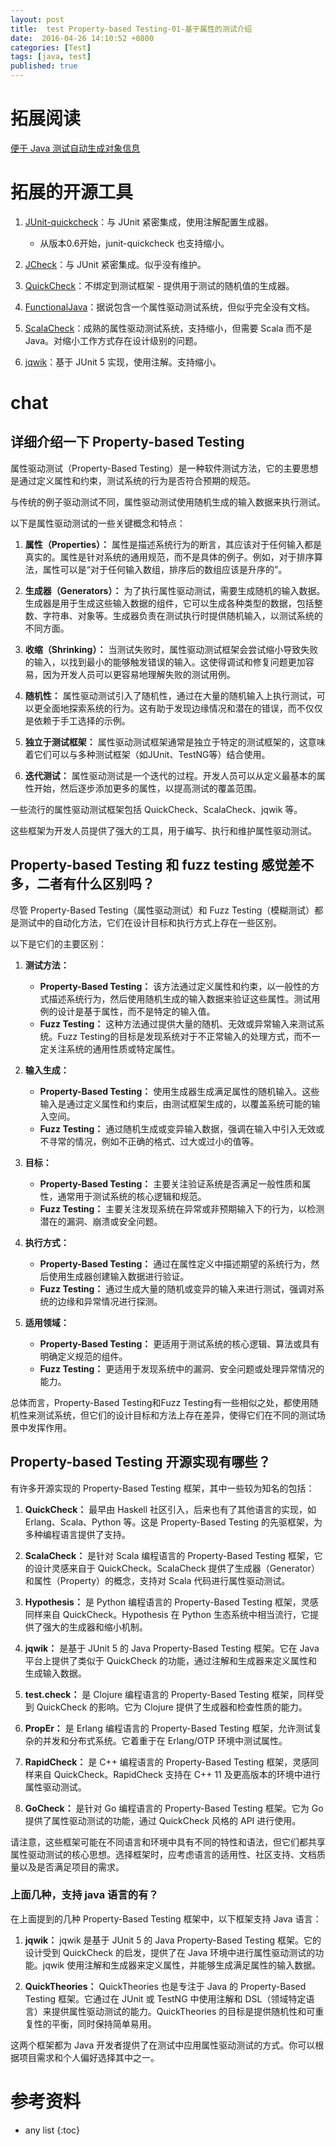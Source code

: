 ```yaml
---
layout: post
title:  test Property-based Testing-01-基于属性的测试介绍 
date:  2016-04-26 14:10:52 +0800
categories: [Test]
tags: [java, test]
published: true
---
```


# 拓展阅读

[便于 Java 测试自动生成对象信息](https://github.com/houbb/data-factory)

# 拓展的开源工具

1. [JUnit-quickcheck](http://pholser.github.io/junit-quickcheck)：与 JUnit 紧密集成，使用注解配置生成器。
   - 从版本0.6开始，junit-quickcheck 也支持缩小。

2. [JCheck](http://www.jcheck.org/)：与 JUnit 紧密集成。似乎没有维护。

3. [QuickCheck](https://bitbucket.org/blob79/quickcheck)：不绑定到测试框架 - 提供用于测试的随机值的生成器。

4. [FunctionalJava](http://www.functionaljava.org/)：据说包含一个属性驱动测试系统，但似乎完全没有文档。

5. [ScalaCheck](https://scalacheck.org/)：成熟的属性驱动测试系统，支持缩小，但需要 Scala 而不是 Java。对缩小工作方式存在设计级别的问题。

6. [jqwik](https://jqwik.net/)：基于 JUnit 5 实现，使用注解。支持缩小。

# chat

## 详细介绍一下 Property-based Testing

属性驱动测试（Property-Based Testing）是一种软件测试方法，它的主要思想是通过定义属性和约束，测试系统的行为是否符合预期的规范。

与传统的例子驱动测试不同，属性驱动测试使用随机生成的输入数据来执行测试。

以下是属性驱动测试的一些关键概念和特点：

1. **属性（Properties）：** 属性是描述系统行为的断言，其应该对于任何输入都是真实的。属性是针对系统的通用规范，而不是具体的例子。例如，对于排序算法，属性可以是“对于任何输入数组，排序后的数组应该是升序的”。

2. **生成器（Generators）：** 为了执行属性驱动测试，需要生成随机的输入数据。生成器是用于生成这些输入数据的组件，它可以生成各种类型的数据，包括整数、字符串、对象等。生成器负责在测试执行时提供随机输入，以测试系统的不同方面。

3. **收缩（Shrinking）：** 当测试失败时，属性驱动测试框架会尝试缩小导致失败的输入，以找到最小的能够触发错误的输入。这使得调试和修复问题更加容易，因为开发人员可以更容易地理解失败的测试用例。

4. **随机性：** 属性驱动测试引入了随机性，通过在大量的随机输入上执行测试，可以更全面地探索系统的行为。这有助于发现边缘情况和潜在的错误，而不仅仅是依赖于手工选择的示例。

5. **独立于测试框架：** 属性驱动测试框架通常是独立于特定的测试框架的，这意味着它们可以与多种测试框架（如JUnit、TestNG等）结合使用。

6. **迭代测试：** 属性驱动测试是一个迭代的过程。开发人员可以从定义最基本的属性开始，然后逐步添加更多的属性，以提高测试的覆盖范围。

一些流行的属性驱动测试框架包括 QuickCheck、ScalaCheck、jqwik 等。

这些框架为开发人员提供了强大的工具，用于编写、执行和维护属性驱动测试。

## Property-based Testing 和 fuzz testing 感觉差不多，二者有什么区别吗？

尽管 Property-Based Testing（属性驱动测试）和 Fuzz Testing（模糊测试）都是测试中的自动化方法，它们在设计目标和执行方式上存在一些区别。

以下是它们的主要区别：

1. **测试方法：**
   - **Property-Based Testing：** 该方法通过定义属性和约束，以一般性的方式描述系统行为，然后使用随机生成的输入数据来验证这些属性。测试用例的设计是基于属性，而不是特定的输入值。
   - **Fuzz Testing：** 这种方法通过提供大量的随机、无效或异常输入来测试系统。Fuzz Testing的目标是发现系统对于不正常输入的处理方式，而不一定关注系统的通用性质或特定属性。

2. **输入生成：**
   - **Property-Based Testing：** 使用生成器生成满足属性的随机输入。这些输入是通过定义属性和约束后，由测试框架生成的，以覆盖系统可能的输入空间。
   - **Fuzz Testing：** 通过随机生成或变异输入数据，强调在输入中引入无效或不寻常的情况，例如不正确的格式、过大或过小的值等。

3. **目标：**
   - **Property-Based Testing：** 主要关注验证系统是否满足一般性质和属性，通常用于测试系统的核心逻辑和规范。
   - **Fuzz Testing：** 主要关注发现系统在异常或非预期输入下的行为，以检测潜在的漏洞、崩溃或安全问题。

4. **执行方式：**
   - **Property-Based Testing：** 通过在属性定义中描述期望的系统行为，然后使用生成器创建输入数据进行验证。
   - **Fuzz Testing：** 通过生成大量的随机或变异的输入来进行测试，强调对系统的边缘和异常情况进行探测。

5. **适用领域：**
   - **Property-Based Testing：** 更适用于测试系统的核心逻辑、算法或具有明确定义规范的组件。
   - **Fuzz Testing：** 更适用于发现系统中的漏洞、安全问题或处理异常情况的能力。

总体而言，Property-Based Testing和Fuzz Testing有一些相似之处，都使用随机性来测试系统，但它们的设计目标和方法上存在差异，使得它们在不同的测试场景中发挥作用。

## Property-based Testing 开源实现有哪些？

有许多开源实现的 Property-Based Testing 框架，其中一些较为知名的包括：

1. **QuickCheck：** 最早由 Haskell 社区引入，后来也有了其他语言的实现，如 Erlang、Scala、Python 等。这是 Property-Based Testing 的先驱框架，为多种编程语言提供了支持。

2. **ScalaCheck：** 是针对 Scala 编程语言的 Property-Based Testing 框架，它的设计灵感来自于 QuickCheck。ScalaCheck 提供了生成器（Generator）和属性（Property）的概念，支持对 Scala 代码进行属性驱动测试。

3. **Hypothesis：** 是 Python 编程语言的 Property-Based Testing 框架，灵感同样来自 QuickCheck。Hypothesis 在 Python 生态系统中相当流行，它提供了强大的生成器和缩小机制。

4. **jqwik：** 是基于 JUnit 5 的 Java Property-Based Testing 框架。它在 Java 平台上提供了类似于 QuickCheck 的功能，通过注解和生成器来定义属性和生成输入数据。

5. **test.check：** 是 Clojure 编程语言的 Property-Based Testing 框架，同样受到 QuickCheck 的影响。它为 Clojure 提供了生成器和检查性质的能力。

6. **PropEr：** 是 Erlang 编程语言的 Property-Based Testing 框架，允许测试复杂的并发和分布式系统。它着重于在 Erlang/OTP 环境中测试属性。

7. **RapidCheck：** 是 C++ 编程语言的 Property-Based Testing 框架，灵感同样来自 QuickCheck。RapidCheck 支持在 C++ 11 及更高版本的环境中进行属性驱动测试。

8. **GoCheck：** 是针对 Go 编程语言的 Property-Based Testing 框架。它为 Go 提供了属性驱动测试的功能，通过 QuickCheck 风格的 API 进行使用。

请注意，这些框架可能在不同语言和环境中具有不同的特性和语法，但它们都共享属性驱动测试的核心思想。选择框架时，应考虑语言的适用性、社区支持、文档质量以及是否满足项目的需求。

### 上面几种，支持 java 语言的有？

在上面提到的几种 Property-Based Testing 框架中，以下框架支持 Java 语言：

1. **jqwik：** jqwik 是基于 JUnit 5 的 Java Property-Based Testing 框架。它的设计受到 QuickCheck 的启发，提供了在 Java 环境中进行属性驱动测试的功能。jqwik 使用注解和生成器来定义属性，并能够生成满足属性的输入数据。

2. **QuickTheories：** QuickTheories 也是专注于 Java 的 Property-Based Testing 框架。它通过在 JUnit 或 TestNG 中使用注解和 DSL（领域特定语言）来提供属性驱动测试的能力。QuickTheories 的目标是提供随机性和可重复性的平衡，同时保持简单易用。

这两个框架都为 Java 开发者提供了在测试中应用属性驱动测试的方式。你可以根据项目需求和个人偏好选择其中之一。



# 参考资料

* any list
{:toc}